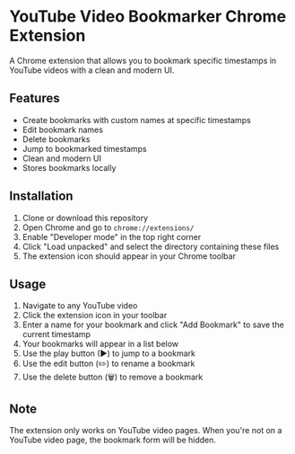 # YouTube Video Bookmarker Chrome Extension

A Chrome extension that allows you to bookmark specific timestamps in YouTube videos with a clean and modern UI.

## Features

- Create bookmarks with custom names at specific timestamps
- Edit bookmark names
- Delete bookmarks
- Jump to bookmarked timestamps
- Clean and modern UI
- Stores bookmarks locally

## Installation

1. Clone or download this repository
2. Open Chrome and go to `chrome://extensions/`
3. Enable "Developer mode" in the top right corner
4. Click "Load unpacked" and select the directory containing these files
5. The extension icon should appear in your Chrome toolbar

## Usage

1. Navigate to any YouTube video
2. Click the extension icon in your toolbar
3. Enter a name for your bookmark and click "Add Bookmark" to save the current timestamp
4. Your bookmarks will appear in a list below
5. Use the play button (▶) to jump to a bookmark
6. Use the edit button (✏️) to rename a bookmark
7. Use the delete button (🗑️) to remove a bookmark

## Note

The extension only works on YouTube video pages. When you're not on a YouTube video page, the bookmark form will be hidden. 